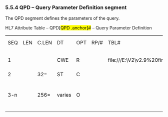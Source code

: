 ### 5.5.4 QPD – Query Parameter Definition segment

The QPD segment defines the parameters of the query.

HL7 Attribute Table – QPD[<mark>QPD .anchor]</mark><mark>#</mark> – Query Parameter Definition

|     |     |     |     |     |     |     |     |     |
| --- | --- | --- | --- | --- | --- | --- | --- | --- |
| SEQ | LEN | C.LEN | DT | OPT | RP/# | TBL# | ITEM# | ELEMENT NAME |
| 1 |  |  | CWE | R |  | file:///E:\V2\v2.9%20final%20Nov%20from%20Frank\V29_CH02C_Tables.docx#HL70471[0471] | 01375 | Message Query Name |
| 2 |  | 32= | ST | C |  |  | 00696 | Query Tag |
| 3-n |  | 256= | varies | O |  |  | 01435 | User Parameters (in successive fields) |
